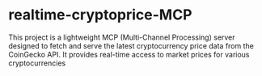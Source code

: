 # realtime-cryptoprice-MCP
This project is a lightweight MCP (Multi-Channel Processing) server designed to fetch and serve the latest cryptocurrency price data from the CoinGecko API. It provides real-time access to market prices for various cryptocurrencies
